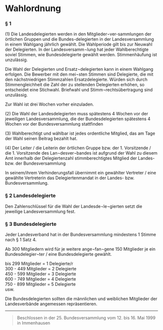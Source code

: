 # Wahlordnung

###	§ 1

(1)	Die Landesdelegierten werden in den Mitglieder¬ver-sammlungen der örtlichen Gruppen und die Bundes-delegierten in der Landesversammlung in einem Wahlgang jährlich gewählt. Die Wahlperiode gilt bis zur Neuwahl der Delegierten. In der Landesversamm¬lung hat jeder Wahlberechtigte soviel Stimmen, wie Bundesdelegierte gewählt werden. Stimmenhäufung ist unzulässig.

Die Wahl der Delegierten und Ersatz¬delegierten kann in einem Wahlgang erfolgen. Die Bewerber mit den mei¬sten Stimmen sind Delegierte, die mit den nächstniedrigen Stimmzahlen Ersatzdelegierte. Würden sich durch Stimmengleichheit die Zahl der zu stellenden Delegierten erhöhen, so entscheidet eine Stichwahl. Briefwahl und Stimm¬rechtsübertragung sind unzulässig.

Zur Wahl ist drei Wochen vorher einzuladen.

(2)	Die Wahl der Landesdelegierten muss spätestens 4 Wochen vor der jeweiligen Landesversammlung, die der Bundesdelegierten spätestens 4 Wochen vor der Bundesversammlung stattfinden

(3)	Wahlberechtigt und wählbar ist jedes ordentliche Mitglied, das am Tage der Wahl seinen Beitrag bezahlt hat.

(4)	Der Leiter / die Leiterin der örtlichen Gruppe bzw. der 1. Vorsitzende / die 1. Vorsitzende des Lan¬desver¬bandes ist aufgrund der Wahl zu diesem Amt innerhalb der Delegiertenzahl stimmberechtigtes Mitglied der Landes- bzw. der Bundesversammlung

In seinem/ihrem Verhinderungsfall übernimmt ein gewählter Vertreter / eine gewählte Vertreterin das Delegiertenmandat in der Landes- bzw. Bundesversammlung.

###	§ 2	Landesdelegierte

Den Zahlenschlüssel für die Wahl der Landesde¬le¬gierten setzt die jeweilige Landesversammlung fest.

###	§ 3	Bundesdelegierte

Jeder Landesverband hat in der Bundesversammlung mindestens 1 Stimme nach § 1 Satz 4.

Ab 300 Mitgliedern wird für je weitere ange¬fan¬gene 150 Mitglieder je ein Bundesdelegier¬ter / eine Bundesdelegierte gewählt.

bis 299 Mitglieder	=	1 Delegierte/r  
300 - 449 Mitglieder	=	2 Delegierte  
450 - 599 Mitglieder	=	3 Delegierte  
600 - 749 Mitglieder	=	4 Delegierte  
750 - 899 Mitglieder	=	5 Delegierte  
usw.

Die Bundesdelegierten sollten die männlichen und weiblichen Mitglieder der Landesverbände angemessen repräsentieren.

---

> Beschlossen in der 25. Bundesversammlung vom 12. bis 16. Mai 1999 in Immenhausen
